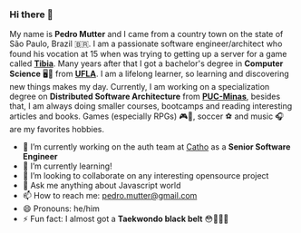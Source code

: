 ### Hi there 👋

My name is **Pedro Mutter** and I came from a country town on the state of São Paulo, Brazil 🇧🇷. I am a passionate software engineer/architect who found his vocation at 15 when was trying to getting up a server for a game called [**Tibia**](http://tibia.com/). Many years after that I got a bachelor's degree in **Computer Science** 🖥️🥼 from [**UFLA**](https://ufla.br/). I am a lifelong learner, so learning and discovering new things makes my day. Currently, I am working on a specialization degree on **Distributed Software Architecture** from [**PUC-Minas**](https://www.pucminas.br/), besides that, I am always doing smaller courses, bootcamps and reading interesting articles and books. Games (especially RPGs) 🎮👾, soccer ⚽ and music 🎧 are my favorites hobbies.

- 🔭 I’m currently working on the auth team at [Catho](https://www.catho.com.br) as a **Senior Software Engineer**
- 🌱 I’m currently learning!
- 👯 I’m looking to collaborate on any interesting opensource project
- 💬 Ask me anything about Javascript world
- 📫 How to reach me: pedro.mutter@gmail.com
- 😄 Pronouns: he/him
- ⚡ Fun fact: I almost got a **Taekwondo black belt** 😳🥋🇰🇷
